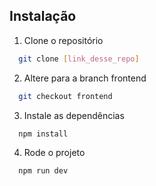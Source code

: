 ## Instalação

1. Clone o repositório

```bash
  git clone [link_desse_repo]
```

2. Altere para a branch frontend
```bash
  git checkout frontend
```

3. Instale as dependências
```bash
  npm install
```

4. Rode o projeto
```bash
  npm run dev
```
